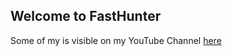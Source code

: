 ## Welcome to FastHunter

Some of my is visible on my YouTube Channel [here](https://www.youtube.com/channel/UCtwG8Uq9r2UHcexKqjLD6ug)
